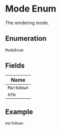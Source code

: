 
# Mode Enum

The rendering mode.

## Enumeration

`ModeEnum`

## Fields

| Name |
|  --- |
| `Markdown` |
| `Gfm` |

## Example

```
markdown
```

